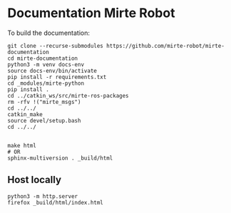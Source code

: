 # Documentation Mirte Robot

To build the documentation:

```
git clone --recurse-submodules https://github.com/mirte-robot/mirte-documentation
cd mirte-documentation
python3 -m venv docs-env
source docs-env/bin/activate
pip install -r requirements.txt
cd _modules/mirte-python
pip install .
cd ../catkin_ws/src/mirte-ros-packages
rm -rfv !("mirte_msgs")
cd ../../
catkin_make
source devel/setup.bash
cd ../../


make html
# OR
sphinx-multiversion . _build/html
```




## Host locally
```
python3 -m http.server
firefox _build/html/index.html
```
